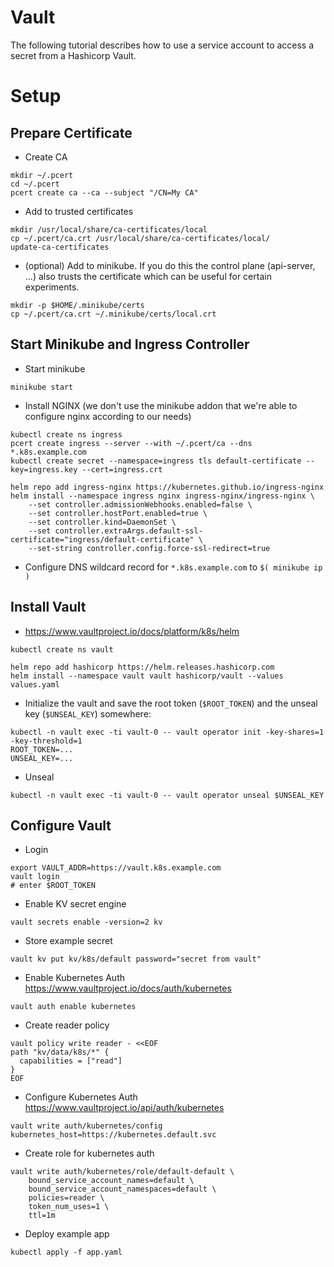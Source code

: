 # Vault
The following tutorial describes how to use a service account to access a secret from a Hashicorp Vault.

# Setup
## Prepare Certificate
* Create CA
```
mkdir ~/.pcert
cd ~/.pcert
pcert create ca --ca --subject "/CN=My CA"
```

* Add to trusted certificates
```
mkdir /usr/local/share/ca-certificates/local
cp ~/.pcert/ca.crt /usr/local/share/ca-certificates/local/
update-ca-certificates
```

* (optional) Add to minikube. If you do this the control plane (api-server, ...) also trusts the certificate which can be useful for certain experiments.
```
mkdir -p $HOME/.minikube/certs
cp ~/.pcert/ca.crt ~/.minikube/certs/local.crt
```

## Start Minikube and Ingress Controller
* Start minikube
```
minikube start
```

* Install NGINX (we don't use the minikube addon that we're able to configure nginx according to our needs)
```
kubectl create ns ingress
pcert create ingress --server --with ~/.pcert/ca --dns *.k8s.example.com
kubectl create secret --namespace=ingress tls default-certificate --key=ingress.key --cert=ingress.crt

helm repo add ingress-nginx https://kubernetes.github.io/ingress-nginx
helm install --namespace ingress nginx ingress-nginx/ingress-nginx \
    --set controller.admissionWebhooks.enabled=false \
    --set controller.hostPort.enabled=true \
    --set controller.kind=DaemonSet \
    --set controller.extraArgs.default-ssl-certificate="ingress/default-certificate" \
    --set-string controller.config.force-ssl-redirect=true
```

* Configure DNS wildcard record for `*.k8s.example.com` to `$( minikube ip )`

## Install Vault
* https://www.vaultproject.io/docs/platform/k8s/helm
```
kubectl create ns vault

helm repo add hashicorp https://helm.releases.hashicorp.com
helm install --namespace vault vault hashicorp/vault --values values.yaml
```

* Initialize the vault and save the root token (`$ROOT_TOKEN`) and the unseal key (`$UNSEAL_KEY`) somewhere:
```
kubectl -n vault exec -ti vault-0 -- vault operator init -key-shares=1 -key-threshold=1
ROOT_TOKEN=...
UNSEAL_KEY=...
```
* Unseal
```
kubectl -n vault exec -ti vault-0 -- vault operator unseal $UNSEAL_KEY
```

## Configure Vault
* Login
```
export VAULT_ADDR=https://vault.k8s.example.com
vault login
# enter $ROOT_TOKEN
```

* Enable KV secret engine
```
vault secrets enable -version=2 kv
```

* Store example secret
```
vault kv put kv/k8s/default password="secret from vault"
```

* Enable Kubernetes Auth
https://www.vaultproject.io/docs/auth/kubernetes
```
vault auth enable kubernetes
```

* Create reader policy
```
vault policy write reader - <<EOF
path "kv/data/k8s/*" {
  capabilities = ["read"]
}
EOF
```

* Configure Kubernetes Auth
https://www.vaultproject.io/api/auth/kubernetes
```
vault write auth/kubernetes/config kubernetes_host=https://kubernetes.default.svc
```

* Create role for kubernetes auth
```
vault write auth/kubernetes/role/default-default \
    bound_service_account_names=default \
    bound_service_account_namespaces=default \
    policies=reader \
	token_num_uses=1 \
    ttl=1m
```

* Deploy example app
```
kubectl apply -f app.yaml
```

